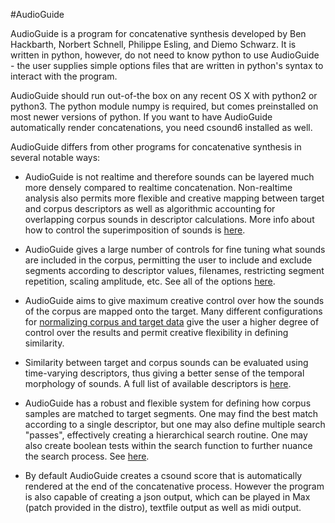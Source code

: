 #AudioGuide

AudioGuide is a program for concatenative synthesis developed by Ben Hackbarth, Norbert Schnell, Philippe Esling, and Diemo Schwarz.  It is written in python, however, do not need to know python to use AudioGuide - the user supplies simple options files that are written in python's syntax to interact with the program.

AudioGuide should run out-of-the box on any recent OS X with python2 or python3.  The python module numpy is required, but comes preinstalled on most newer versions of python.  If you want to have AudioGuide automatically render concatenations, you need csound6 installed as well.

AudioGuide differs from other programs for concatenative synthesis in several notable ways:

* AudioGuide is not realtime and therefore sounds can be layered much more densely compared to realtime concatenation.  Non-realtime analysis also permits more flexible and creative mapping between target and corpus descriptors as well as algorithmic accounting for overlapping corpus sounds in descriptor calculations.  More info about how to control the superimposition of sounds is [here](http://www.benhackbarth.com/audioGuide/docs_v1.35.html#TheSUPERIMPOSEvariabls).

* AudioGuide gives a large number of controls for fine tuning what sounds are included in the corpus, permitting the user to include and exclude segments according to descriptor values, filenames, restricting segment repetition, scaling amplitude, etc.  See all of the options [here](http://www.benhackbarth.com/audioGuide/docs_v1.35.html#TheCORPUSVariable).

* AudioGuide aims to give maximum creative control over how the sounds of the corpus are mapped onto the target.  Many different configurations for [normalizing corpus and target data](http://www.benhackbarth.com/audioGuide/docs_v1.35.html#Normalization) give the user a higher degree of control over the results and permit creative flexibility in defining similarity.

* Similarity between target and corpus sounds can be evaluated using time-varying descriptors, thus giving a better sense of the temporal morphology of sounds.  A full list of available descriptors is [here](http://www.benhackbarth.com/audioGuide/docs_v1.35.html#Appendix1Descriptors).

* AudioGuide has a robust and flexible system for defining how corpus samples are matched to target segments.  One may find the best match according to a single descriptor, but one may also define multiple search "passes", effectively creating a hierarchical search routine.  One may also create boolean tests within the search function to further nuance the search process.  See [here](http://www.benhackbarth.com/audioGuide/docs_v1.35.html#SEARCHvariable).

* By default AudioGuide creates a csound score that is automatically rendered at the end of the concatenative process.  However the program is also capable of creating a json output, which can be played in Max (patch provided in the distro), textfile output as well as midi output.





